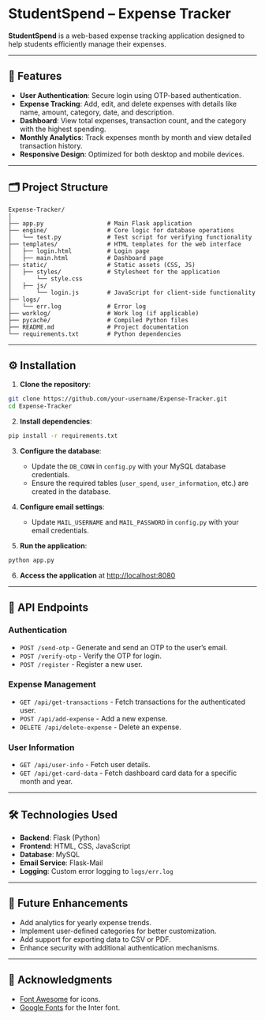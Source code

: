 # StudentSpend – Expense Tracker

**StudentSpend** is a web-based expense tracking application designed to help students efficiently manage their expenses.

---

## 🚀 Features

- **User Authentication**: Secure login using OTP-based authentication.
- **Expense Tracking**: Add, edit, and delete expenses with details like name, amount, category, date, and description.
- **Dashboard**: View total expenses, transaction count, and the category with the highest spending.
- **Monthly Analytics**: Track expenses month by month and view detailed transaction history.
- **Responsive Design**: Optimized for both desktop and mobile devices.

---

## 🗂️ Project Structure

```
Expense-Tracker/
│
├── app.py                  # Main Flask application
├── engine/                 # Core logic for database operations
│   └── test.py             # Test script for verifying functionality
├── templates/              # HTML templates for the web interface
│   ├── login.html          # Login page
│   ├── main.html           # Dashboard page
├── static/                 # Static assets (CSS, JS)
│   ├── styles/             # Stylesheet for the application
│       └── style.css
│   ├── js/
│       └── login.js        # JavaScript for client-side functionality
├── logs/
│   └── err.log             # Error log
├── worklog/                # Work log (if applicable)
├── pycache/                # Compiled Python files
├── README.md               # Project documentation
└── requirements.txt        # Python dependencies
```

---

## ⚙️ Installation

1. **Clone the repository**:

```bash
git clone https://github.com/your-username/Expense-Tracker.git
cd Expense-Tracker
```

2. **Install dependencies**:

```bash
pip install -r requirements.txt
```

3. **Configure the database**:
   - Update the `DB_CONN` in `config.py` with your MySQL database credentials.
   - Ensure the required tables (`user_spend`, `user_information`, etc.) are created in the database.

4. **Configure email settings**:
   - Update `MAIL_USERNAME` and `MAIL_PASSWORD` in `config.py` with your email credentials.

5. **Run the application**:

```bash
python app.py
```

6. **Access the application** at [http://localhost:8080](http://localhost:8080)

---

## 📡 API Endpoints

### Authentication
- `POST /send-otp` - Generate and send an OTP to the user’s email.
- `POST /verify-otp` - Verify the OTP for login.
- `POST /register` - Register a new user.

### Expense Management
- `GET /api/get-transactions` - Fetch transactions for the authenticated user.
- `POST /api/add-expense` - Add a new expense.
- `DELETE /api/delete-expense` - Delete an expense.

### User Information
- `GET /api/user-info` - Fetch user details.
- `GET /api/get-card-data` - Fetch dashboard card data for a specific month and year.

---

## 🛠️ Technologies Used

- **Backend**: Flask (Python)
- **Frontend**: HTML, CSS, JavaScript
- **Database**: MySQL
- **Email Service**: Flask-Mail
- **Logging**: Custom error logging to `logs/err.log`

---

## 🔮 Future Enhancements

- Add analytics for yearly expense trends.
- Implement user-defined categories for better customization.
- Add support for exporting data to CSV or PDF.
- Enhance security with additional authentication mechanisms.

---

## 🙌 Acknowledgments

- [Font Awesome](https://fontawesome.com) for icons.
- [Google Fonts](https://fonts.google.com) for the Inter font.
